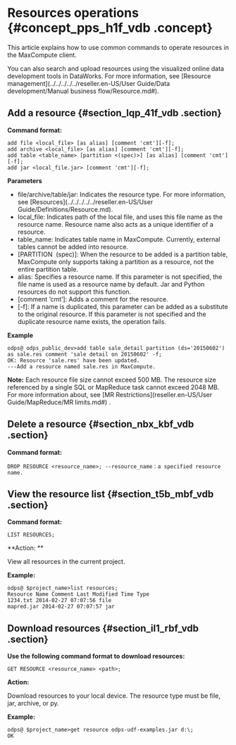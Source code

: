 # Resources operations {#concept_pps_h1f_vdb .concept}

This article explains how to use common commands to operate resources in the MaxCompute client.

You can also search and upload resources using the visualized online data development tools in DataWorks. For more information, see [Resource management](../../../../../reseller.en-US/User Guide/Data development/Manual business flow/Resource.md#).

## Add a resource {#section_lqp_41f_vdb .section}

**Command format:**

```
add file <local_file> [as alias] [comment 'cmt'][-f];
add archive <local_file> [as alias] [comment 'cmt'][-f];
add table <table_name> [partition <(spec)>] [as alias] [comment 'cmt'][-f];
add jar <local_file.jar> [comment 'cmt'][-f];
```

**Parameters**

-   file/archive/table/jar: Indicates the resource type. For more information, see [Resources](../../../../../reseller.en-US/User Guide/Definitions/Resource.md).
-   local\_file: Indicates path of the local file, and uses this file name as the resource name. Resource name also acts as a unique identifier of a resource.
-   table\_name: Indicates table name in MaxCompute. Currently, external tables cannot be added into resource.
-   \[PARTITION  \(spec\)\]: When the resource to be added is a partition table, MaxCompute only supports taking a partition as a resource, not the entire partition table.
-   alias: Specifies a resource name. If this parameter is not specified, the file name is used as a resource name by default. Jar and Python resources do not support this function.
-   \[comment ‘cmt’\]: Adds a comment for the resource.
-   \[-f\]: If a name is duplicated, this parameter can be added as a substitute to the original resource. If this parameter is not specified and the duplicate resource name exists, the operation fails.

**Example**

```
odps@ odps_public_dev>add table sale_detail partition (ds='20150602') as sale.res comment 'sale detail on 20150602' -f;
OK: Resource 'sale.res' have been updated.
---Add a resource named sale.res in MaxCompute.
```

**Note:** Each resource file size cannot exceed 500 MB. The resource size referenced by a single SQL or MapReduce task cannot exceed 2048 MB. For more information about, see [MR Restrictions](reseller.en-US/User Guide/MapReduce/MR limits.md#) .

## Delete a resource {#section_nbx_kbf_vdb .section}

**Command format:**

```
DROP RESOURCE <resource_name>; --resource_name：a specified resource name.
```

## View the resource list {#section_t5b_mbf_vdb .section}

****Command format**:**

```
LIST RESOURCES; 
```

**Action: **

View all resources in the current project.

**Example:**

```
odps@ $project_name>list resources;
Resource Name Comment Last Modified Time Type
1234.txt 2014-02-27 07:07:56 file
mapred.jar 2014-02-27 07:07:57 jar
```

## Download resources {#section_il1_rbf_vdb .section}

****Use the following command format to download resources:****

```
GET RESOURCE <resource_name> <path>;
```

**Action:**

Download resources to your local device. The resource type must be file, jar, archive, or py.

**Example:**

```
odps@ $project_name>get resource odps-udf-examples.jar d:\;
OK
```

